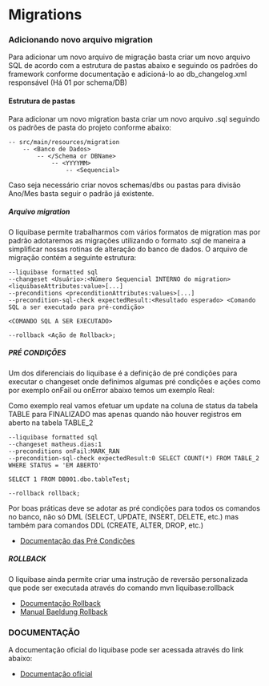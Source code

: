# Migrations

### Adicionando novo arquivo migration

Para adicionar um novo arquivo de migração basta criar um novo arquivo SQL de acordo com a estrutura de pastas abaixo e seguindo os padrões 
do framework conforme documentação e adicioná-lo ao db_changelog.xml responsável (Há 01 por schema/DB)

#### Estrutura de pastas
Para adicionar um novo migration basta criar um novo arquivo .sql seguindo os padrões de pasta do projeto conforme abaixo:

    -- src/main/resources/migration
        -- <Banco de Dados>
            -- </Schema or DBName>
                -- <YYYYMM>
                    -- <Sequencial>



Caso seja necessário criar novos schemas/dbs ou pastas para divisão Ano/Mes basta seguir o padrão já existente.

##### Arquivo migration

O liquibase permite trabalharmos com vários formatos de migration mas por padrão adotaremos as migrações utilizando o formato .sql de maneira a simplificar nossas rotinas de alteração
do banco de dados. O arquivo de migração contém a seguinte estrutura:

    --liquibase formatted sql 
    --changeset <Usuário>:<Número Sequencial INTERNO do migration> <liquibaseAttributes:value>[...]
    --preconditions <preconditionAttributes:values>[...]
    --precondition-sql-check expectedResult:<Resultado esperado> <Comando SQL a ser executado para pré-condição>

    <COMANDO SQL A SER EXECUTADO>
    
    --rollback <Ação de Rollback>;


##### PRÉ CONDIÇÕES

Um dos diferenciais do liquibase é a definição de pré condições para executar o changeset onde definimos algumas pré condições e ações como por exemplo onFail ou onError
abaixo temos um exemplo Real:

Como exemplo real vamos efetuar um update na coluna de status da tabela TABLE para FINALIZADO mas apenas quando não houver registros em aberto na tabela TABLE_2


    --liquibase formatted sql
    --changeset matheus.dias:1 
    --preconditions onFail:MARK_RAN
    --precondition-sql-check expectedResult:0 SELECT COUNT(*) FROM TABLE_2 WHERE STATUS = 'EM ABERTO'
    
    SELECT 1 FROM DB001.dbo.tableTest;
    
    --rollback rollback;

Por boas práticas deve se adotar as pré condições para todos os comandos no banco, não só DML (SELECT, UPDATE, INSERT, DELETE, etc.) 
mas também para comandos DDL (CREATE, ALTER, DROP, etc.)

* [Documentação das Pré Condições](https://docs.liquibase.com/concepts/changelogs/preconditions.html)


##### ROLLBACK

O liquibase ainda permite criar uma instrução de reversão personalizada que pode ser executada através do comando mvn liquibase:rollback

* [Documentação Rollback](https://docs.liquibase.com/workflows/liquibase-community/using-rollback.html)
* [Manual Baeldung Rollback](https://www.baeldung.com/liquibase-rollback)


### DOCUMENTAÇÃO

A documentação oficial do liquibase pode ser acessada através do link abaixo:

* [Documentação oficial](https://docs.liquibase.com/home.html)
